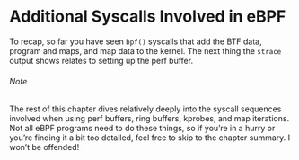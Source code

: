 # Additional Syscalls Involved in eBPF

To recap, so far you have seen `bpf()` syscalls that add the BTF data, program and maps, and map data to the kernel. The next thing the `strace` output shows relates to setting up the perf buffer.

###### Note

The rest of this chapter dives relatively deeply into the syscall sequences involved when using perf buffers, ring buffers, kprobes, and map iterations. Not all eBPF programs need to do these things, so if you’re in a hurry or you’re finding it a bit too detailed, feel free to skip to the chapter summary. I won’t be offended!